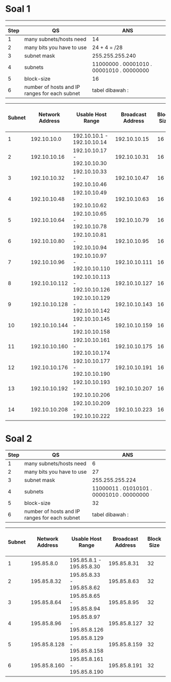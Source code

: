 # Soal 1
---

| Step | QS                                            | ANS                                       |
| ---- | --------------------------------------------- | ----------------------------------------- |
| 1    | many subnets/hosts need                       | 14                                        |
| 2    | many bits you have to use                     | 24 + 4 = /28                              |
| 3    | subnet mask                                   | 255.255.255.240                           |
| 4    | subnets                                       | 11000000 . 00001010 . 00001010 . 00000000 |
| 5    | block-size                                    | 16                                        |
| 6    | number of hosts and IP ranges for each subnet | tabel dibawah :                           |

| Subnet | Network Address | Usable Host Range             | Broadcast Address | Block Size | Number of Usable Hosts | Subnet Mask / Prefix Length |
| ------ | --------------- | ----------------------------- | ----------------- | ---------- | ---------------------- | --------------------------- |
| 1      | 192.10.10.0     | 192.10.10.1 - 192.10.10.14    | 192.10.10.15      | 16         | 14                     | 255.255.255.240 /28         |
| 2      | 192.10.10.16    | 192.10.10.17 - 192.10.10.30   | 192.10.10.31      | 16         | 14                     | 255.255.255.240 /28         |
| 3      | 192.10.10.32    | 192.10.10.33 - 192.10.10.46   | 192.10.10.47      | 16         | 14                     | 255.255.255.240 /28         |
| 4      | 192.10.10.48    | 192.10.10.49 - 192.10.10.62   | 192.10.10.63      | 16         | 14                     | 255.255.255.240 /28         |
| 5      | 192.10.10.64    | 192.10.10.65 - 192.10.10.78   | 192.10.10.79      | 16         | 14                     | 255.255.255.240 /28         |
| 6      | 192.10.10.80    | 192.10.10.81 - 192.10.10.94   | 192.10.10.95      | 16         | 14                     | 255.255.255.240 /28         |
| 7      | 192.10.10.96    | 192.10.10.97 - 192.10.10.110  | 192.10.10.111     | 16         | 14                     | 255.255.255.240 /28         |
| 8      | 192.10.10.112   | 192.10.10.113 - 192.10.10.126 | 192.10.10.127     | 16         | 14                     | 255.255.255.240 /28         |
| 9      | 192.10.10.128   | 192.10.10.129 - 192.10.10.142 | 192.10.10.143     | 16         | 14                     | 255.255.255.240 /28         |
| 10     | 192.10.10.144   | 192.10.10.145 - 192.10.10.158 | 192.10.10.159     | 16         | 14                     | 255.255.255.240 /28         |
| 11     | 192.10.10.160   | 192.10.10.161 - 192.10.10.174 | 192.10.10.175     | 16         | 14                     | 255.255.255.240 /28         |
| 12     | 192.10.10.176   | 192.10.10.177 - 192.10.10.190 | 192.10.10.191     | 16         | 14                     | 255.255.255.240 /28         |
| 13     | 192.10.10.192   | 192.10.10.193 - 192.10.10.206 | 192.10.10.207     | 16         | 14                     | 255.255.255.240 /28         |
| 14     | 192.10.10.208   | 192.10.10.209 - 192.10.10.222 | 192.10.10.223     | 16         | 14                     | 255.255.255.240 /28         |

# Soal 2

| Step | QS                                            | ANS                                       |
| ---- | --------------------------------------------- | ----------------------------------------- |
| 1    | many subnets/hosts need                       | 6                                         |
| 2    | many bits you have to use                     | 27                                        |
| 3    | subnet mask                                   | 255.255.255.224                           |
| 4    | subnets                                       | 11000011 . 01010101 . 00001010 . 00000000 |
| 5    | block-size                                    | 32                                        |
| 6    | number of hosts and IP ranges for each subnet | tabel dibawah :                           |

| Subnet | Network Address | Usable Host Range           | Broadcast Address | Block Size | Number of Usable Hosts | Subnet Mask / Prefix Length |
| ------ | --------------- | --------------------------- | ----------------- | ---------- | ---------------------- | --------------------------- |
| 1      | 195.85.8.0      | 195.85.8.1 - 195.85.8.30    | 195.85.8.31       | 32         | 30                     | 255.255.255.224 /27         |
| 2      | 195.85.8.32     | 195.85.8.33 - 195.85.8.62   | 195.85.8.63       | 32         | 30                     | 255.255.255.224 /27         |
| 3      | 195.85.8.64     | 195.85.8.65 - 195.85.8.94   | 195.85.8.95       | 32         | 30                     | 255.255.255.224 /27         |
| 4      | 195.85.8.96     | 195.85.8.97 - 195.85.8.126  | 195.85.8.127      | 32         | 30                     | 255.255.255.224 /27         |
| 5      | 195.85.8.128    | 195.85.8.129 - 195.85.8.158 | 195.85.8.159      | 32         | 30                     | 255.255.255.224 /27         |
| 6      | 195.85.8.160    | 195.85.8.161 - 195.85.8.190 | 195.85.8.191      | 32         | 30                     | 255.255.255.224 /27         |